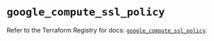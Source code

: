 # `google_compute_ssl_policy`

Refer to the Terraform Registry for docs: [`google_compute_ssl_policy`](https://registry.terraform.io/providers/hashicorp/google/6.37.0/docs/resources/compute_ssl_policy).
